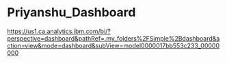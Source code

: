 # Priyanshu_Dashboard
https://us1.ca.analytics.ibm.com/bi/?perspective=dashboard&pathRef=.my_folders%2FSimple%2Bdashboard&action=view&mode=dashboard&subView=model0000017bb553c233_00000000
